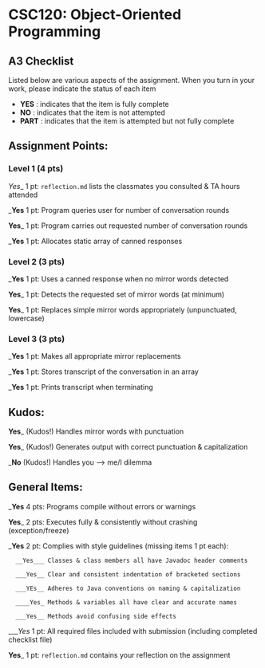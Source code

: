 # CSC120: Object-Oriented Programming
## A3 Checklist


Listed below are various aspects of the assignment.  When you turn in your work, please indicate the status of each item

- **YES** : indicates that the item is fully complete
- **NO** : indicates that the item is not attempted
- **PART** : indicates that the item is attempted but not fully complete


## Assignment Points:

### Level 1 (4 pts)

_Yes__ 1 pt: `reflection.md` lists the classmates you consulted & TA hours attended

___Yes__ 1 pt: Program queries user for number of conversation rounds

__Yes___ 1 pt: Program carries out requested number of conversation rounds

___Yes__ 1 pt: Allocates static array of canned responses

### Level 2 (3 pts)

___Yes__ 1 pt: Uses a canned response when no mirror words detected

__Yes___ 1 pt: Detects the requested set of mirror words (at minimum)

__Yes___ 1 pt: Replaces simple mirror words appropriately (unpunctuated, lowercase)

### Level 3 (3 pts)

___Yes__ 1 pt: Makes all appropriate mirror replacements

___Yes__ 1 pt: Stores transcript of the conversation in an array

___Yes__ 1 pt: Prints transcript when terminating

## Kudos:

__Yes___ (Kudos!) Handles mirror words with punctuation

__Yes___ (Kudos!) Generates output with correct punctuation & capitalization

___No__ (Kudos!) Handles you --> me/I dilemma



## General Items:

___Yes__ 4 pts: Programs compile without errors or warnings

__Yes___ 2 pts: Executes fully & consistently without crashing (exception/freeze)

___Yes__ 2 pt: Complies with style guidelines (missing items 1 pt each):

      __Yes___ Classes & class members all have Javadoc header comments

      ___Yes__ Clear and consistent indentation of bracketed sections

      ___YEs__ Adheres to Java conventions on naming & capitalization

      ____Yes_ Methods & variables all have clear and accurate names

      ___Yes__ Methods avoid confusing side effects

____Yes_ 1 pt: All required files included with submission (including completed checklist file)

__Yes___ 1 pt: `reflection.md` contains your reflection on the assignment
